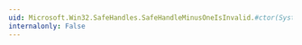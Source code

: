 ```yaml
---
uid: Microsoft.Win32.SafeHandles.SafeHandleMinusOneIsInvalid.#ctor(System.Boolean)
internalonly: False
---
```

